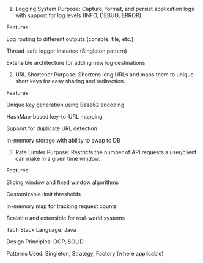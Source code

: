  1. Logging System
Purpose: Capture, format, and persist application logs with support for log levels (INFO, DEBUG, ERROR).

Features:

Log routing to different outputs (console, file, etc.)

Thread-safe logger instance (Singleton pattern)

Extensible architecture for adding new log destinations


2. URL Shortener
Purpose: Shortens long URLs and maps them to unique short keys for easy sharing and redirection.

Features:

Unique key generation using Base62 encoding

HashMap-based key-to-URL mapping

Support for duplicate URL detection

In-memory storage with ability to swap to DB

3. Rate Limiter
Purpose: Restricts the number of API requests a user/client can make in a given time window.

Features:

Sliding window and fixed window algorithms

Customizable limit thresholds

In-memory map for tracking request counts

Scalable and extensible for real-world systems


 Tech Stack
Language: Java

Design Principles: OOP, SOLID

Patterns Used: Singleton, Strategy, Factory (where applicable)

